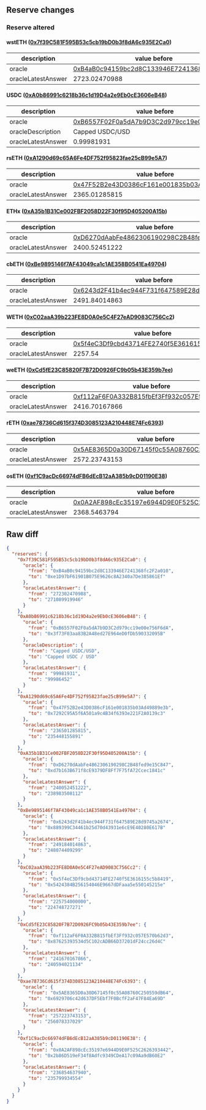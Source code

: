 ## Reserve changes

### Reserve altered

#### wstETH ([0x7f39C581F595B53c5cb19bD0b3f8dA6c935E2Ca0](https://etherscan.io/address/0x7f39C581F595B53c5cb19bD0b3f8dA6c935E2Ca0))

| description | value before | value after |
| --- | --- | --- |
| oracle | [0xB4aB0c94159bc2d8C133946E7241368fc2F2a010](https://etherscan.io/address/0xB4aB0c94159bc2d8C133946E7241368fc2F2a010) | [0xe1D97bF61901B075E9626c8A2340a7De385861Ef](https://etherscan.io/address/0xe1D97bF61901B075E9626c8A2340a7De385861Ef) |
| oracleLatestAnswer | 2723.02470988 | 2710.89919946 |


#### USDC ([0xA0b86991c6218b36c1d19D4a2e9Eb0cE3606eB48](https://etherscan.io/address/0xA0b86991c6218b36c1d19D4a2e9Eb0cE3606eB48))

| description | value before | value after |
| --- | --- | --- |
| oracle | [0xB6557F02F0a5dA7b9D3C2d979cc19e00e756F6dA](https://etherscan.io/address/0xB6557F02F0a5dA7b9D3C2d979cc19e00e756F6dA) | [0x3f73F03aa83B2A48ed27E964eD0fDb590332095B](https://etherscan.io/address/0x3f73F03aa83B2A48ed27E964eD0fDb590332095B) |
| oracleDescription | Capped USDC/USD | Capped USDC / USD |
| oracleLatestAnswer | 0.99981931 | 0.99986452 |


#### rsETH ([0xA1290d69c65A6Fe4DF752f95823fae25cB99e5A7](https://etherscan.io/address/0xA1290d69c65A6Fe4DF752f95823fae25cB99e5A7))

| description | value before | value after |
| --- | --- | --- |
| oracle | [0x47F52B2e43D0386cF161e001835b03Ad49889e3b](https://etherscan.io/address/0x47F52B2e43D0386cF161e001835b03Ad49889e3b) | [0x7292C95A5f6A501a9c4B34f6393e221F2A0139c3](https://etherscan.io/address/0x7292C95A5f6A501a9c4B34f6393e221F2A0139c3) |
| oracleLatestAnswer | 2365.01285815 | 2354.48155891 |


#### ETHx ([0xA35b1B31Ce002FBF2058D22F30f95D405200A15b](https://etherscan.io/address/0xA35b1B31Ce002FBF2058D22F30f95D405200A15b))

| description | value before | value after |
| --- | --- | --- |
| oracle | [0xD6270dAabFe4862306190298C2B48fed9e15C847](https://etherscan.io/address/0xD6270dAabFe4862306190298C2B48fed9e15C847) | [0xd7b163B671f8cE9379DF8Ff7F75fA72Ccec1841c](https://etherscan.io/address/0xd7b163B671f8cE9379DF8Ff7F75fA72Ccec1841c) |
| oracleLatestAnswer | 2400.52451222 | 2389.83508112 |


#### cbETH ([0xBe9895146f7AF43049ca1c1AE358B0541Ea49704](https://etherscan.io/address/0xBe9895146f7AF43049ca1c1AE358B0541Ea49704))

| description | value before | value after |
| --- | --- | --- |
| oracle | [0x6243d2F41b4ec944F731f647589E28d9745a2674](https://etherscan.io/address/0x6243d2F41b4ec944F731f647589E28d9745a2674) | [0x889399C34461b25d70d43931e6cE9E40280E617B](https://etherscan.io/address/0x889399C34461b25d70d43931e6cE9E40280E617B) |
| oracleLatestAnswer | 2491.84014863 | 2480.74409299 |


#### WETH ([0xC02aaA39b223FE8D0A0e5C4F27eAD9083C756Cc2](https://etherscan.io/address/0xC02aaA39b223FE8D0A0e5C4F27eAD9083C756Cc2))

| description | value before | value after |
| --- | --- | --- |
| oracle | [0x5f4eC3Df9cbd43714FE2740f5E3616155c5b8419](https://etherscan.io/address/0x5f4eC3Df9cbd43714FE2740f5E3616155c5b8419) | [0x5424384B256154046E9667dDFaaa5e550145215e](https://etherscan.io/address/0x5424384B256154046E9667dDFaaa5e550145215e) |
| oracleLatestAnswer | 2257.54 | 2247.48727271 |


#### weETH ([0xCd5fE23C85820F7B72D0926FC9b05b43E359b7ee](https://etherscan.io/address/0xCd5fE23C85820F7B72D0926FC9b05b43E359b7ee))

| description | value before | value after |
| --- | --- | --- |
| oracle | [0xf112aF6F0A332B815fbEf3Ff932c057E570b62d3](https://etherscan.io/address/0xf112aF6F0A332B815fbEf3Ff932c057E570b62d3) | [0x87625393534d5C102cADB66D37201dF24cc26d4C](https://etherscan.io/address/0x87625393534d5C102cADB66D37201dF24cc26d4C) |
| oracleLatestAnswer | 2416.70167866 | 2405.94021134 |


#### rETH ([0xae78736Cd615f374D3085123A210448E74Fc6393](https://etherscan.io/address/0xae78736Cd615f374D3085123A210448E74Fc6393))

| description | value before | value after |
| --- | --- | --- |
| oracle | [0x5AE8365D0a30D67145f0c55A08760C250559dB64](https://etherscan.io/address/0x5AE8365D0a30D67145f0c55A08760C250559dB64) | [0x6929706c42d637DF5Ebf7F0BcfF2aF47F84Ea69D](https://etherscan.io/address/0x6929706c42d637DF5Ebf7F0BcfF2aF47F84Ea69D) |
| oracleLatestAnswer | 2572.23743153 | 2560.78337029 |


#### osETH ([0xf1C9acDc66974dFB6dEcB12aA385b9cD01190E38](https://etherscan.io/address/0xf1C9acDc66974dFB6dEcB12aA385b9cD01190E38))

| description | value before | value after |
| --- | --- | --- |
| oracle | [0x0A2AF898cEc35197e6944D9E0F525C2626393442](https://etherscan.io/address/0x0A2AF898cEc35197e6944D9E0F525C2626393442) | [0x2b86D519eF34f8Adfc9349CDeA17c09Aa9dB60E2](https://etherscan.io/address/0x2b86D519eF34f8Adfc9349CDeA17c09Aa9dB60E2) |
| oracleLatestAnswer | 2368.5463794 | 2357.99934554 |


## Raw diff

```json
{
  "reserves": {
    "0x7f39C581F595B53c5cb19bD0b3f8dA6c935E2Ca0": {
      "oracle": {
        "from": "0xB4aB0c94159bc2d8C133946E7241368fc2F2a010",
        "to": "0xe1D97bF61901B075E9626c8A2340a7De385861Ef"
      },
      "oracleLatestAnswer": {
        "from": "272302470988",
        "to": "271089919946"
      }
    },
    "0xA0b86991c6218b36c1d19D4a2e9Eb0cE3606eB48": {
      "oracle": {
        "from": "0xB6557F02F0a5dA7b9D3C2d979cc19e00e756F6dA",
        "to": "0x3f73F03aa83B2A48ed27E964eD0fDb590332095B"
      },
      "oracleDescription": {
        "from": "Capped USDC/USD",
        "to": "Capped USDC / USD"
      },
      "oracleLatestAnswer": {
        "from": "99981931",
        "to": "99986452"
      }
    },
    "0xA1290d69c65A6Fe4DF752f95823fae25cB99e5A7": {
      "oracle": {
        "from": "0x47F52B2e43D0386cF161e001835b03Ad49889e3b",
        "to": "0x7292C95A5f6A501a9c4B34f6393e221F2A0139c3"
      },
      "oracleLatestAnswer": {
        "from": "236501285815",
        "to": "235448155891"
      }
    },
    "0xA35b1B31Ce002FBF2058D22F30f95D405200A15b": {
      "oracle": {
        "from": "0xD6270dAabFe4862306190298C2B48fed9e15C847",
        "to": "0xd7b163B671f8cE9379DF8Ff7F75fA72Ccec1841c"
      },
      "oracleLatestAnswer": {
        "from": "240052451222",
        "to": "238983508112"
      }
    },
    "0xBe9895146f7AF43049ca1c1AE358B0541Ea49704": {
      "oracle": {
        "from": "0x6243d2F41b4ec944F731f647589E28d9745a2674",
        "to": "0x889399C34461b25d70d43931e6cE9E40280E617B"
      },
      "oracleLatestAnswer": {
        "from": "249184014863",
        "to": "248074409299"
      }
    },
    "0xC02aaA39b223FE8D0A0e5C4F27eAD9083C756Cc2": {
      "oracle": {
        "from": "0x5f4eC3Df9cbd43714FE2740f5E3616155c5b8419",
        "to": "0x5424384B256154046E9667dDFaaa5e550145215e"
      },
      "oracleLatestAnswer": {
        "from": "225754000000",
        "to": "224748727271"
      }
    },
    "0xCd5fE23C85820F7B72D0926FC9b05b43E359b7ee": {
      "oracle": {
        "from": "0xf112aF6F0A332B815fbEf3Ff932c057E570b62d3",
        "to": "0x87625393534d5C102cADB66D37201dF24cc26d4C"
      },
      "oracleLatestAnswer": {
        "from": "241670167866",
        "to": "240594021134"
      }
    },
    "0xae78736Cd615f374D3085123A210448E74Fc6393": {
      "oracle": {
        "from": "0x5AE8365D0a30D67145f0c55A08760C250559dB64",
        "to": "0x6929706c42d637DF5Ebf7F0BcfF2aF47F84Ea69D"
      },
      "oracleLatestAnswer": {
        "from": "257223743153",
        "to": "256078337029"
      }
    },
    "0xf1C9acDc66974dFB6dEcB12aA385b9cD01190E38": {
      "oracle": {
        "from": "0x0A2AF898cEc35197e6944D9E0F525C2626393442",
        "to": "0x2b86D519eF34f8Adfc9349CDeA17c09Aa9dB60E2"
      },
      "oracleLatestAnswer": {
        "from": "236854637940",
        "to": "235799934554"
      }
    }
  }
}
```